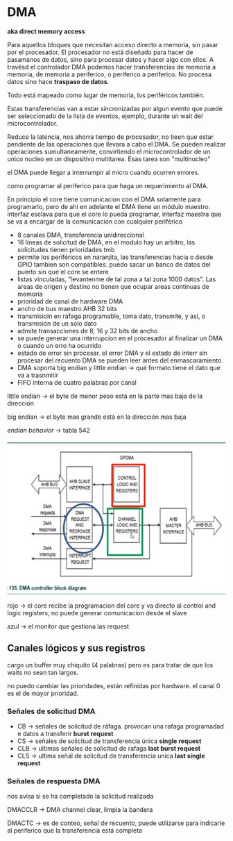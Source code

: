 # DMA
**aka direct memory access** 

Para aquellos bloques que necesitan acceso directo a memoria, sin pasar por el procesador. El procesador no está diseñado para hacer de pasamanos de datos, sino para procesar datos y hacer algo con ellos. A travésd el controlador DMA podemos hacer transferencias de memoria a memoria, de memoria a periferico, o periferico a periferico. No procesa datos sino hace **traspaso de datos**.

Todo está mapeado como lugar de memoria, los periféricos también. 

Estas transferencias van a estar sincronizadas por algun evento que puede ser seleccionado de la lista de eventos, ejemplo, durante un wait del microcontrolador.

Reduce la latencia, nos ahorra tiempo de procesador, no tieen que estar pendiente de las operaciones que llevara a cabo el DMA. Se pueden realizar operaciones sumultaneamente, convirtiendo el microcontrolador de un unico nucleo en un dispositivo multitarea. Esas tarea son "multinucleo"

el DMA puede llegar a interrumpir al micro cuando ocurren errores.

como programar al periferico para que haga un requerimiento al DMA. 

En principio el core tiene comunicacion con el DMA solamente para programarlo, pero de ahi en adelante el DMA tiene un módulo maestro. interfaz esclava para que el core lo pueda programar, interfaz maestra que se va a encargar de la comunicacion con cualquier periférico

- 8 canales DMA, transferencia unidireccional 
- 16 lineas de solicitud de DMA, en el  modulo hay un arbitro, las solicitudes tienen prioridades tmb
- permite los periféricos en naranjita, las transferencias hacia o desde GPIO tambien son compatibles. puedo sacar un banco de datos del puerto sin que el core se entere
- listas vinculadas, "levantenme de tal zona a tal zona 1000 datos". Las areas de origen y destino no tienen que ocupar areas continuas de memoria
- prioridad de canal de hardware DMA
- ancho de bus maestro AHB 32 bits
- transmisioin en ráfaga programable, toma dato, transmite, y así, o transmisión de un solo dato
- admite transacciones de 8, 16 y 32 bits de ancho
- se puede generar una interrupcion en el procesador al finalizar un DMA o cuando un erro ha ocurrido
- estado de error sin procesar. el error DMA y el estado de interr sin procesar del recuento DMA se pueden leer antes del enmascaramiento. 
- DMA soporta big endian y little endian -> qué formato tiene el dato que va a trasnmitir
- FIFO interna de cuatro palabras por canal

little endian -> el byte de menor peso está en la parte mas baja de la dirección

big endian -> el byte mas grande está en la dirección mas baja

_endian behavior_ -> tabla 542

![](2021-09-29-17-16-52.png)

rojo -> el core recibe la programacion del core y va directo al control and logic registers, no puede generar comunicacion desde el slave

azul -> el monitor que gestiona las request

## Canales lógicos y sus registros

cargo un buffer muy chiquito (4 palabras) pero es para tratar de que los waits no sean tan largos. 

no puedo cambiar las prioridades, están refinidas por hardware. el canal 0 es el de mayor prioridad.

### Señales de solicitud DMA

- CB -> señales de solicitud de ráfaga. provocan una rafaga programadad e datos a transferir **burst request**
- CS -> señales de solicitud de transferencia única **single request**
- CLB -> ultimas señales de solicitud de rafaga **last burst request**
- CLS -> ultima señal de solicitud de transferencia unica **last single request**

### Señales de respuesta DMA

nos avisa si se ha completado la solicitud realizada

DMACCLR -> DMA channel clear, limpia la bandera

DMACTC -> es de conteo, señal de recuento, puede utilizarse para indicarle al periferico que la transferencia está completa



